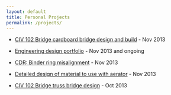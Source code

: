 ```yaml
---
layout: default
title: Personal Projects
permalink: /projects/
---
```


 - [CIV 102 Bridge cardboard bridge design and build](bridgebuild.html) - Nov 2013
 
 - [Engineering design portfolio](portfolio.html) - Nov 2013 and ongoing
 
 - [CDR: Binder ring misalignment](binder/) - Nov 2013
 
 - [Detailed design of material to use with aerator](aerator.html) - Nov 2013
 
 - [CIV 102 Bridge truss bridge design](bridgedesign.html) - Oct 2013
